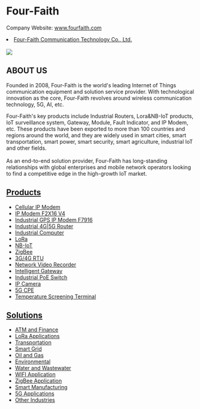 # Four-Faith
Company Website: www.fourfaith.com
<li><a href="https://www.fourfaith.com/" data-value="">Four-Faith Communication Technology Co., Ltd.</a></li>
&nbsp;<div class="carousel-item ">
                <img src="https://www.fourfaith.com/uploadfile/2022/0516/20220516030520108.jpg" onclick="window.location.href='https://www.fourfaith.com/industrial-5g-router/'">
            </div>
<h2 class="about_video_title">ABOUT US</h2>
            <P class="about_video_text">
                Founded in 2008, Four-Faith is the world's leading Internet of Things communication equipment and
                solution service provider. With technological innovation as the core, Four-Faith revolves around wireless
                communication technology, 5G, AI, etc.
            </P>
            <P class="about_video_text">
               Four-Faith's key products include Industrial Routers, Lora&NB-IoT products, IoT surveillance system,
                Gateway, Module, Fault Indicator, and IP Modem, etc. These products have been exported to more than 100
                countries and regions around the world, and they are widely used in smart cities, smart transportation,
                smart power, smart security, smart agriculture, industrial IoT and other fields.
              <br><br>
                As an end-to-end solution provider, Four-Faith has long-standing relationships with global enterprises
                and mobile network operators looking to find a competitive edge in the high-growth IoT market.
            </P>
<h2><a  class="active"               href="https://www.fourfaith.com/products/">Products</a></h2>
            <ul>
                            <li><a href="https://www.fourfaith.com/cellularipmodem/" data-value="">Cellular IP Modem</a></li>
                            <li><a href="https://www.fourfaith.com/ip-modem-f2x16-v4.html"><span>IP Modem F2X16 V4</span></a></li>
                            <li><a href="https://www.fourfaith.com/f7916-series-ip-modem.html"><span>Industrial GPS IP Modem F7916</span></a></li>
                            <li><a href="https://www.fourfaith.com/industrial-5g-router/" data-value="">Industrial 4G|5G Router</a></li>
                            <li><a href="https://www.fourfaith.com/industrial-computer/" data-value="">Industrial Computer</a></li>
                            <li><a href="https://www.fourfaith.com/lora/" data-value="">LoRa</a></li>
                            <li><a href="https://www.fourfaith.com/NB-IoT/" data-value="">NB-IoT</a></li>
                            <li><a href="https://www.fourfaith.com/zigbee/" data-value="">ZigBee</a></li>
                            <li><a href="https://www.fourfaith.com/3grtu/" data-value="">3G/4G RTU</a></li>
                            <li><a href="https://www.fourfaith.com/Network-Video-Recoder/" data-value="">Network Video Recorder</a></li>
                            <li><a href="https://www.fourfaith.com/Intelligent-Gateway/" data-value="">Intelligent Gateway</a></li>
                            <li><a href="https://www.fourfaith.com/Industrial-PoE-Switch/" data-value="">Industrial PoE Switch</a></li>
                            <li><a href="https://www.fourfaith.com/IP-Camera/" data-value="">IP Camera</a></li>
                            <li><a href="https://www.fourfaith.com/5g-cpe/" data-value="">5G CPE</a></li>
                            <li><a href="https://www.fourfaith.com/temperature-screening-terminal/" data-value="">Temperature Screening Terminal</a></li>
                          </ul>
            <h2><a  class="active"             href="https://www.fourfaith.com/solution/">Solutions</a></h2>
            <ul>
                            <li><a href="https://www.fourfaith.com/solution/atmfinance/" data-value="">ATM and Finance</a></li>
                            <li><a href="https://www.fourfaith.com/solution/loraapplications/" data-value="">LoRa Applications</a></li>
                            <li><a href="https://www.fourfaith.com/solution/transpotation/" data-value="">Transportation</a></li>
                            <li><a href="https://www.fourfaith.com/solution/smartgrid/" data-value="">Smart Grid</a></li>
                            <li><a href="https://www.fourfaith.com/solution/oilgas/" data-value="">Oil and Gas</a></li>
                            <li><a href="https://www.fourfaith.com/solution/environmentalprotection/" data-value="">Environmental</a></li>
                            <li><a href="https://www.fourfaith.com/solution/wastewater/" data-value="">Water and Wastewater</a></li>
                            <li><a href="https://www.fourfaith.com/solution/wifiapplication/" data-value="">WIFI Application</a></li>
                            <li><a href="https://www.fourfaith.com/solution/zigbeeapplication/" data-value="">ZigBee Application</a></li>
                            <li><a href="https://www.fourfaith.com/solution/smart-manufacturing/" data-value="">Smart Manufacturing</a></li>
                            <li><a href="https://www.fourfaith.com/solution/5gapplications/" data-value="">5G Applications</a></li>
                            <li><a href="https://www.fourfaith.com/solution/otherindustries/" data-value="">Other Industries</a></li>
                          </ul>
          </li>
